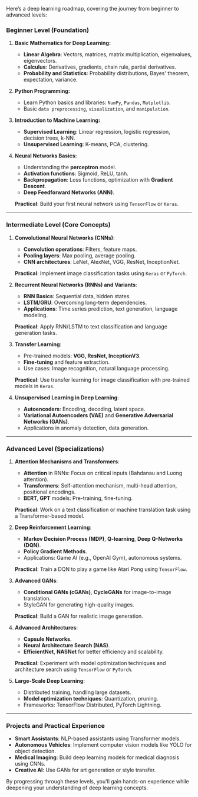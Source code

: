 
Here’s a deep learning roadmap, covering the journey from beginner to advanced levels:

### **Beginner Level (Foundation)**
1. **Basic Mathematics for Deep Learning:**
   - **Linear Algebra**: Vectors, matrices, matrix multiplication, eigenvalues, eigenvectors.
   - **Calculus**: Derivatives, gradients, chain rule, partial derivatives.
   - **Probability and Statistics**: Probability distributions, Bayes' theorem, expectation, variance.

2. **Python Programming:**
   - Learn Python basics and libraries: `NumPy`, `Pandas`, `Matplotlib`.
   - Basic `data preprocessing`, `visualization`, and `manipulation`.

3. **Introduction to Machine Learning:**
   - **Supervised Learning**: Linear regression, logistic regression, decision trees, k-NN.
   - **Unsupervised Learning**: K-means, PCA, clustering.

4. **Neural Networks Basics:**
   - Understanding the **perceptron** model.
   - **Activation functions**: Sigmoid, ReLU, tanh.
   - **Backpropagation**: Loss functions, optimization with **Gradient Descent**.
   - **Deep Feedforward Networks (ANN)**.

   **Practical**: Build your first neural network using `TensorFlow` or `Keras`.

---

### **Intermediate Level (Core Concepts)**
1. **Convolutional Neural Networks (CNNs)**:
   - **Convolution operations**: Filters, feature maps.
   - **Pooling layers**: Max pooling, average pooling.
   - **CNN architectures**: LeNet, AlexNet, VGG, ResNet, InceptionNet.

   **Practical**: Implement image classification tasks using `Keras` or `PyTorch`.

2. **Recurrent Neural Networks (RNNs) and Variants**:
   - **RNN Basics**: Sequential data, hidden states.
   - **LSTM/GRU**: Overcoming long-term dependencies.
   - **Applications**: Time series prediction, text generation, language modeling.

   **Practical**: Apply RNN/LSTM to text classification and language generation tasks.

3. **Transfer Learning**:
   - Pre-trained models: **VGG, ResNet, InceptionV3**.
   - **Fine-tuning** and feature extraction.
   - Use cases: Image recognition, natural language processing.

   **Practical**: Use transfer learning for image classification with pre-trained models in `Keras`.

4. **Unsupervised Learning in Deep Learning**:
   - **Autoencoders**: Encoding, decoding, latent space.
   - **Variational Autoencoders (VAE)** and **Generative Adversarial Networks (GANs)**.
   - Applications in anomaly detection, data generation.

---

### **Advanced Level (Specializations)**
1. **Attention Mechanisms and Transformers**:
   - **Attention** in RNNs: Focus on critical inputs (Bahdanau and Luong attention).
   - **Transformers**: Self-attention mechanism, multi-head attention, positional encodings.
   - **BERT, GPT** models: Pre-training, fine-tuning.

   **Practical**: Work on a text classification or machine translation task using a Transformer-based model.

2. **Deep Reinforcement Learning**:
   - **Markov Decision Process (MDP)**, **Q-learning**, **Deep Q-Networks (DQN)**.
   - **Policy Gradient Methods**.
   - Applications: Game AI (e.g., OpenAI Gym), autonomous systems.

   **Practical**: Train a DQN to play a game like Atari Pong using `TensorFlow`.

3. **Advanced GANs**:
   - **Conditional GANs (cGANs)**, **CycleGANs** for image-to-image translation.
   - StyleGAN for generating high-quality images.

   **Practical**: Build a GAN for realistic image generation.

4. **Advanced Architectures**:
   - **Capsule Networks**.
   - **Neural Architecture Search (NAS)**.
   - **EfficientNet**, **NASNet** for better efficiency and scalability.

   **Practical**: Experiment with model optimization techniques and architecture search using `TensorFlow` or `PyTorch`.

5. **Large-Scale Deep Learning**:
   - Distributed training, handling large datasets.
   - **Model optimization techniques**: Quantization, pruning.
   - Frameworks: TensorFlow Distributed, PyTorch Lightning.

---

### **Projects and Practical Experience**
- **Smart Assistants**: NLP-based assistants using Transformer models.
- **Autonomous Vehicles**: Implement computer vision models like YOLO for object detection.
- **Medical Imaging**: Build deep learning models for medical diagnosis using CNNs.
- **Creative AI**: Use GANs for art generation or style transfer.

By progressing through these levels, you'll gain hands-on experience while deepening your understanding of deep learning concepts.


